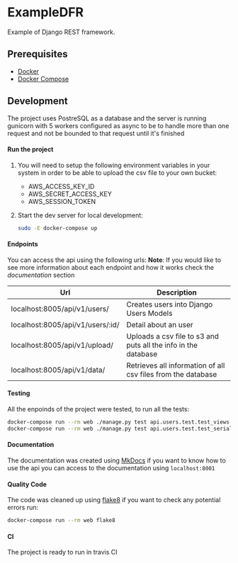 # ExampleDFR

Example of Django REST framework.

## Prerequisites

- [Docker](https://docs.docker.com/engine/install/)
- [Docker Compose](https://docs.docker.com/compose/install/)

## Development

The project uses PostreSQL as a database and the server is running gunicorn with 5 workers configured as async to be to handle more than one request and not be bounded to that request until it's finished

#### Run the project

1. You will need to setup the following environment variables in your system in order to be able to upload the csv file to your own bucket:

   - AWS_ACCESS_KEY_ID
   - AWS_SECRET_ACCESS_KEY
   - AWS_SESSION_TOKEN

1. Start the dev server for local development:

   ```bash
   sudo -E docker-compose up
   ```

#### Endpoints

You can access the api using the following urls:
**Note**: If you would like to see more information about each endpoint and how it works check the _documentation_ section

| Url                              | Description                                                    |
| -------------------------------- | -------------------------------------------------------------- |
| localhost:8005/api/v1/users/     | Creates users into Django Users Models                         |
| localhost:8005/api/v1/users/:id/ | Detail about an user                                           |
| localhost:8005/api/v1/upload/    | Uploads a csv file to s3 and puts all the info in the database |
| localhost:8005/api/v1/data/      | Retrieves all information of all csv files from the database   |

#### Testing

All the enpoinds of the project were tested, to run all the tests:

```bash
docker-compose run --rm web ./manage.py test api.users.test.test_views
docker-compose run --rm web ./manage.py test api.users.test.test_serializers
```

#### Documentation

The documentation was created using [MkDocs](https://www.mkdocs.org/) if you want to know how to use the api you can access to the documentation using `localhost:8001`

#### Quality Code

The code was cleaned up using [flake8](https://flake8.pycqa.org/en/latest/) if you want to check any potential errors run:

```bash
docker-compose run --rm web flake8
```

#### CI

The project is ready to run in travis CI
